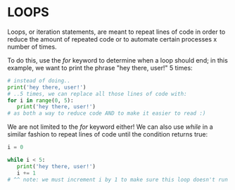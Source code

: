 # LOOPS
Loops, or iteration statements, are meant to repeat lines of code in order to reduce the amount of repeated code or to automate certain processes x number of times. 

To do this, use the *for* keyword to determine when a loop should end; in this example, we want to print the phrase "hey there, user!" 5 times:
``` python
# instead of doing..
print('hey there, user!')
# ..5 times, we can replace all those lines of code with:
for i in range(0, 5):
   print('hey there, user!')
# as both a way to reduce code AND to make it easier to read :)
```
We are not limited to the *for* keyword either! We can also use *while* in a similar fashion to repeat lines of code until the condition returns true:
``` python
i = 0

while i < 5:
   print('hey there, user!')
   i += 1 
# ^^ note: we must increment i by 1 to make sure this loop doesn't run infinitely :)
```

